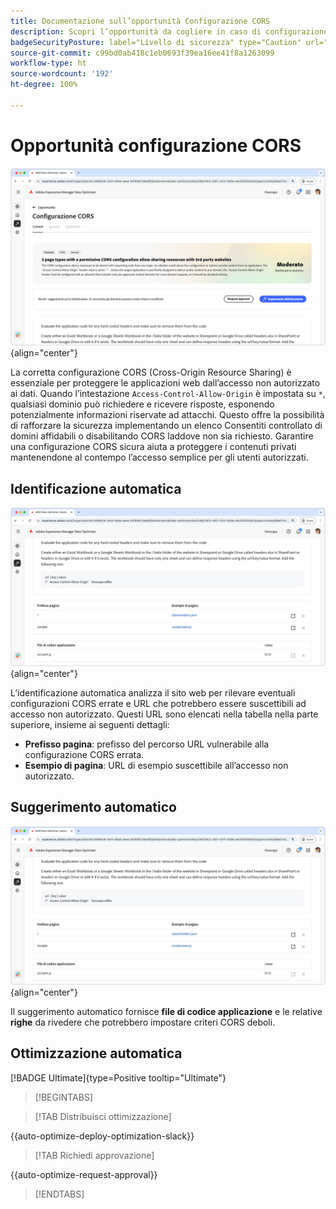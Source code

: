 ```yaml
---
title: Documentazione sull’opportunità Configurazione CORS
description: Scopri l’opportunità da cogliere in caso di configurazione CORS e come identificare e correggere le vulnerabilità di sicurezza del sito.
badgeSecurityPosture: label="Livello di sicurezza" type="Caution" url="../../opportunity-types/security-posture.md" tooltip="Livello di sicurezza"
source-git-commit: c99bd0ab418c1eb0693f39ea16ee41f8a1263099
workflow-type: ht
source-wordcount: '192'
ht-degree: 100%

---
```



# Opportunità configurazione CORS

![Opportunità configurazione CORS](./assets/cors-configuration/hero.png){align="center"}

La corretta configurazione CORS (Cross-Origin Resource Sharing) è essenziale per proteggere le applicazioni web dall’accesso non autorizzato ai dati. Quando l’intestazione `Access-Control-Allow-Origin` è impostata su `*`, qualsiasi dominio può richiedere e ricevere risposte, esponendo potenzialmente informazioni riservate ad attacchi. Questo offre la possibilità di rafforzare la sicurezza implementando un elenco Consentiti controllato di domini affidabili o disabilitando CORS laddove non sia richiesto. Garantire una configurazione CORS sicura aiuta a proteggere i contenuti privati mantenendone al contempo l’accesso semplice per gli utenti autorizzati.

## Identificazione automatica

![Identificazione automatica opportunità configurazione CORS](./assets/cors-configuration/auto-identify.png){align="center"}

L’identificazione automatica analizza il sito web per rilevare eventuali configurazioni CORS errate e URL che potrebbero essere suscettibili ad accesso non autorizzato. Questi URL sono elencati nella tabella nella parte superiore, insieme ai seguenti dettagli:

* **Prefisso pagina**: prefisso del percorso URL vulnerabile alla configurazione CORS errata.
* **Esempio di pagina**: URL di esempio suscettibile all’accesso non autorizzato.

## Suggerimento automatico

![Suggerimento automatico per opportunità configurazione CORS](./assets/cors-configuration/auto-suggest.png){align="center"}

Il suggerimento automatico fornisce **file di codice applicazione** e le relative **righe** da rivedere che potrebbero impostare criteri CORS deboli.


## Ottimizzazione automatica

[!BADGE Ultimate]{type=Positive tooltip="Ultimate"}

>[!BEGINTABS]

>[!TAB Distribuisci ottimizzazione]

{{auto-optimize-deploy-optimization-slack}}

>[!TAB Richiedi approvazione]

{{auto-optimize-request-approval}}

>[!ENDTABS]
